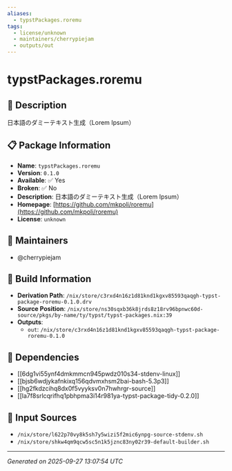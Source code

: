 ```yaml
---
aliases:
  - typstPackages.roremu
tags:
  - license/unknown
  - maintainers/cherrypiejam
  - outputs/out
---
```


# typstPackages.roremu

## 📝 Description

日本語のダミーテキスト生成（Lorem Ipsum）

## 📋 Package Information

- **Name**: `typstPackages.roremu`
- **Version**: `0.1.0`
- **Available**: ✅ Yes
- **Broken**: ✅ No
- **Description**: 日本語のダミーテキスト生成（Lorem Ipsum）
- **Homepage**: [https://github.com/mkpoli/roremu](https://github.com/mkpoli/roremu)
- **License**: `unknown`
## 👥 Maintainers

- @cherrypiejam


## 🔧 Build Information

- **Derivation Path**: `/nix/store/c3rxd4n16z1d81knd1kgxv85593qaqgh-typst-package-roremu-0.1.0.drv`
- **Source Position**: `/nix/store/ns30sqxb36k8jrds8z18rv96bpnwc60d-source/pkgs/by-name/ty/typst/typst-packages.nix:39`
- **Outputs**:
  - `out`:  `/nix/store/c3rxd4n16z1d81knd1kgxv85593qaqgh-typst-package-roremu-0.1.0`

## 🔗 Dependencies

- [[6dg1vi55ynf4dmkmmcn945pwdz010s34-stdenv-linux]]
- [[bjsb6wdjykafnkixq156qdvmxhsm2bai-bash-5.3p3]]
- [[hg2fkdzcihq8dx0f5vyyksv0n7hwhrgr-source]]
- [[la7f8srlcqrifhq1pbhpma3i14r981ya-typst-package-tidy-0.2.0]]

## 📁 Input Sources

- `/nix/store/l622p70vy8k5sh7y5wizi5f2mic6ynpg-source-stdenv.sh`
- `/nix/store/shkw4qm9qcw5sc5n1k5jznc83ny02r39-default-builder.sh`

---
*Generated on 2025-09-27 13:07:54 UTC*
